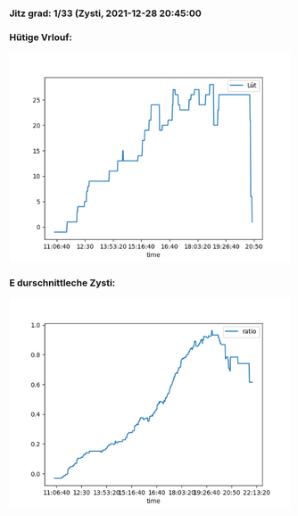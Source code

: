 ### Jitz grad: 1/33 (Zysti, 2021-12-28 20:45:00

### Hütige Vrlouf:
![Graph](Today.png)

### E durschnittleche Zysti:
![Graph](Zysti.png)